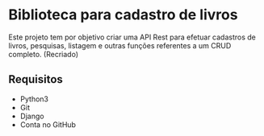 # Biblioteca para cadastro de livros

Este projeto tem por objetivo criar uma API Rest para efetuar cadastros de livros, pesquisas, listagem e outras funções referentes a um CRUD completo. (Recriado)

## Requisitos

- Python3
- Git
- Django
- Conta no GitHub
